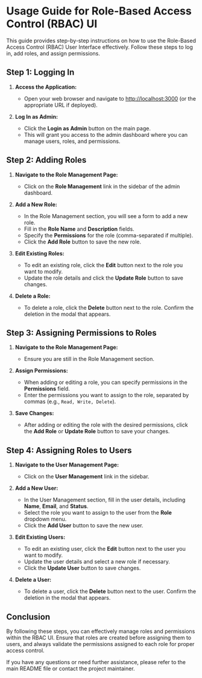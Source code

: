 # Usage Guide for Role-Based Access Control (RBAC) UI

This guide provides step-by-step instructions on how to use the Role-Based Access Control (RBAC) User Interface effectively. Follow these steps to log in, add roles, and assign permissions.

## Step 1: Logging In

1. **Access the Application:**
   - Open your web browser and navigate to [http://localhost:3000](http://localhost:3000) (or the appropriate URL if deployed).

2. **Log In as Admin:**
   - Click the **Login as Admin** button on the main page.
   - This will grant you access to the admin dashboard where you can manage users, roles, and permissions.

## Step 2: Adding Roles

1. **Navigate to the Role Management Page:**
   - Click on the **Role Management** link in the sidebar of the admin dashboard.

2. **Add a New Role:**
   - In the Role Management section, you will see a form to add a new role.
   - Fill in the **Role Name** and **Description** fields.
   - Specify the **Permissions** for the role (comma-separated if multiple).
   - Click the **Add Role** button to save the new role.

3. **Edit Existing Roles:**
   - To edit an existing role, click the **Edit** button next to the role you want to modify.
   - Update the role details and click the **Update Role** button to save changes.

4. **Delete a Role:**
   - To delete a role, click the **Delete** button next to the role. Confirm the deletion in the modal that appears.

## Step 3: Assigning Permissions to Roles

1. **Navigate to the Role Management Page:**
   - Ensure you are still in the Role Management section.

2. **Assign Permissions:**
   - When adding or editing a role, you can specify permissions in the **Permissions** field.
   - Enter the permissions you want to assign to the role, separated by commas (e.g., `Read, Write, Delete`).

3. **Save Changes:**
   - After adding or editing the role with the desired permissions, click the **Add Role** or **Update Role** button to save your changes.

## Step 4: Assigning Roles to Users

1. **Navigate to the User Management Page:**
   - Click on the **User Management** link in the sidebar.

2. **Add a New User:**
   - In the User Management section, fill in the user details, including **Name**, **Email**, and **Status**.
   - Select the role you want to assign to the user from the **Role** dropdown menu.
   - Click the **Add User** button to save the new user.

3. **Edit Existing Users:**
   - To edit an existing user, click the **Edit** button next to the user you want to modify.
   - Update the user details and select a new role if necessary.
   - Click the **Update User** button to save changes.

4. **Delete a User:**
   - To delete a user, click the **Delete** button next to the user. Confirm the deletion in the modal that appears.

## Conclusion

By following these steps, you can effectively manage roles and permissions within the RBAC UI. Ensure that roles are created before assigning them to users, and always validate the permissions assigned to each role for proper access control.

If you have any questions or need further assistance, please refer to the main README file or contact the project maintainer.